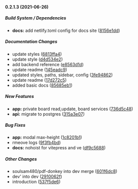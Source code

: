 #### 0.2.1.3 (2021-06-26)

##### Build System / Dependencies

* **docs:**  add netlify.toml config for docs site ([8156e1dd](https://github.com/soulsam480/pdf-donkey/commit/8156e1dd6e5bc5aee1ba39e72f495950d631a9c4))

##### Documentation Changes

*  update styles ([6813ffa4](https://github.com/soulsam480/pdf-donkey/commit/6813ffa4efb503e573d5cdce65695b1539d47cb3))
*  update style ([d4d534e2](https://github.com/soulsam480/pdf-donkey/commit/d4d534e2920a89566a071b16aee2313d0eaa946c))
*  add backend reference ([e8563d1d](https://github.com/soulsam480/pdf-donkey/commit/e8563d1d185688152729b7c8d50261ab190dd4d3))
*  update readme ([145eadc9](https://github.com/soulsam480/pdf-donkey/commit/145eadc92754cfbc1c03208848780d5d05ed556d))
*  updated styles, paths, sidebar, config ([3fe94862](https://github.com/soulsam480/pdf-donkey/commit/3fe9486227f515d167689a3929b2755a67787cc7))
*  update readme ([17d272c5](https://github.com/soulsam480/pdf-donkey/commit/17d272c588c25eb06a72d0a1c25cafc757850ff2))
*  added basic docs ([85685eb1](https://github.com/soulsam480/pdf-donkey/commit/85685eb1466c295089bb07d45041c0cfa459b70f))

##### New Features

* **app:**  private board read,update, board services ([736d5c48](https://github.com/soulsam480/pdf-donkey/commit/736d5c480ef13309ca8824005e7a7b585098e3e6))
* **api:**  migrate to postgres ([315a3e07](https://github.com/soulsam480/pdf-donkey/commit/315a3e072ff106e8012ae79703081d600410f468))

##### Bug Fixes

* **app:**  modal max-height ([1c8201b1](https://github.com/soulsam480/pdf-donkey/commit/1c8201b183b8887f1fda637ff61c5b1fe2c63085))
*  rmeove logs ([9f3fb4bd](https://github.com/soulsam480/pdf-donkey/commit/9f3fb4bda3a1ca12de0e36895b486578d55ecb23))
* **docs:**  nohoist for vitepress and ve ([df9c5688](https://github.com/soulsam480/pdf-donkey/commit/df9c5688399b81a83da55610d3f5e5ce620628d1))

##### Other Changes

* soulsam480/pdf-donkey into dev merge ([601f6dc8](https://github.com/soulsam480/pdf-donkey/commit/601f6dc843c15948fa1a80552886454efe7e1d3f))
* dev' into dev ([2910062f](https://github.com/soulsam480/pdf-donkey/commit/2910062f0a79a3ccdbe64abd79fe60ec80e900e6))
*  introduction ([537f5de6](https://github.com/soulsam480/pdf-donkey/commit/537f5de62bff7aead4bf2d0377852576af7fc6bb))

